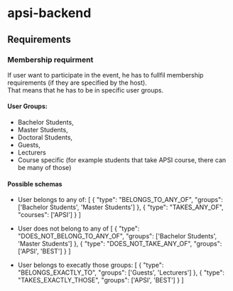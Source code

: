# apsi-backend

## Requirements

### Membership requirment
If user want to participate in the event, he has to fullfil membership requirements (if they are specified by the host).  
That means that he has to be in specific user groups.

#### User Groups:
* Bachelor Students,
* Master Students,
* Doctoral Students,
* Guests,
* Lecturers
* Course specific (for example students that take APSI course, there can be many of those)


#### Possible schemas
* User belongs to any of:
[
  {
    "type": "BELONGS_TO_ANY_OF",
    "groups": ['Bachelor Students', 'Master Students']
  },
  {
    "type": "TAKES_ANY_OF",
    "courses": ['APSI']
  }
]

* User does not belong to any of
[
  {
    "type": "DOES_NOT_BELONG_TO_ANY_OF",
    "groups": ['Bachelor Students', 'Master Students']
  },
  {
    "type": "DOES_NOT_TAKE_ANY_OF",
    "groups": ['APSI', 'BEST']
  }
]

* User belongs to execatly those groups:
[
  {
    "type": "BELONGS_EXACTLY_TO",
    "groups": ['Guests', 'Lecturers']
  },
  {
    "type": "TAKES_EXACTLY_THOSE",
    "groups": ['APSI', 'BEST']
  }
]
